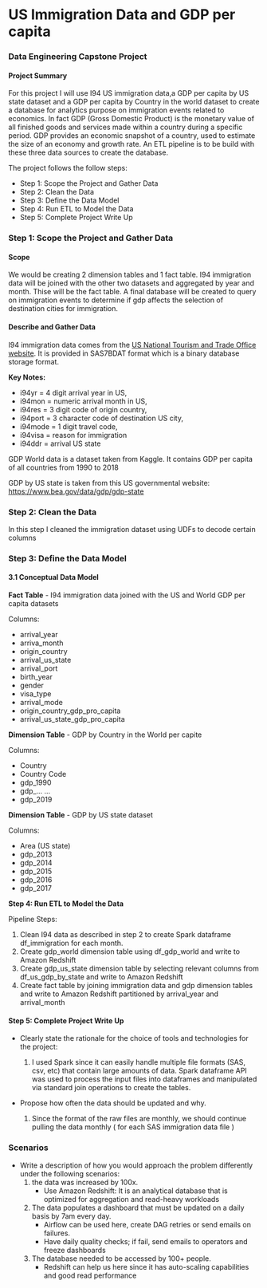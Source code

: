 # US Immigration Data and GDP per capita 
### Data Engineering Capstone Project

#### Project Summary
For this project I will use I94 US immigration data,a GDP per capita by US state dataset and a GDP per capita by Country in the world dataset to create a database for analytics purpose on immigration events related to economics.
In fact GDP (Gross Domestic Product) is the monetary value of all finished goods and services made within a country during a specific period. GDP provides an economic snapshot of a country, used to estimate the size of an economy and growth rate.
An ETL pipeline is to be build with these three data sources to create the database.

The project follows the follow steps:
* Step 1: Scope the Project and Gather Data
* Step 2: Clean the Data
* Step 3: Define the Data Model
* Step 4: Run ETL to Model the Data
* Step 5: Complete Project Write Up


### Step 1: Scope the Project and Gather Data

#### Scope 

We would be creating 2 dimension tables and 1 fact table. 
I94 immigration data will be joined with the other two datasets and aggregated by year and month. Thise will be the fact table. 
A final database will be created to query on immigration events to determine if gdp affects the selection of destination cities for immigration. 

#### Describe and Gather Data 

I94 immigration data comes from the [US National Tourism and Trade Office website](https://travel.trade.gov/research/reports/i94/historical/2016.html). It is provided in SAS7BDAT format which is a binary database storage format.

**Key Notes:**
- i94yr = 4 digit arrival year in US,
- i94mon = numeric arrival month  in US,
- i94res = 3 digit code of origin country, 
- i94port = 3 character code of destination US city,
- i94mode = 1 digit travel code,
- i94visa = reason for immigration
- i94ddr = arrival US state

GDP World data is a dataset taken from Kaggle. It contains GDP per capita of all countries from 1990 to 2018

GDP by US state is taken from this US governmental website:
https://www.bea.gov/data/gdp/gdp-state

### Step 2: Clean the Data

In this step I cleaned the immigration dataset using UDFs to decode certain columns


### Step 3: Define the Data Model

#### 3.1 Conceptual Data Model

**Fact Table** - I94 immigration data joined with the US and World GDP per capita datasets

Columns:
   - arrival_year
   - arriva_month
   - origin_country 
   - arrival_us_state
   - arrival_port
   - birth_year
   - gender
   - visa_type
   - arrival_mode
   - origin_country_gdp_pro_capita
   - arrival_us_state_gdp_pro_capita


**Dimension Table** - GDP by Country in the World per capite

Columns:
   - Country 
   - Country Code
   - gdp_1990
   - gdp_...
   ...
   - gdp_2019
   

**Dimension Table** - GDP by US state dataset 

Columns:
   - Area (US state)
   - gdp_2013 
   - gdp_2014
   - gdp_2015
   - gdp_2016
   - gdp_2017



**Step 4: Run ETL to Model the Data**

Pipeline Steps:

1. Clean I94 data as described in step 2 to create Spark dataframe df_immigration for each month.
2. Create gdp_world dimension table using df_gdp_world and write to Amazon Redshift
4. Create gdp_us_state dimension table by selecting relevant columns from df_us_gdp_by_state and write to Amazon Redshift
5. Create fact table by joining immigration data and gdp dimension tables and write to Amazon Redshift partitioned by arrival_year and arrival_month

#### Step 5: Complete Project Write Up
* Clearly state the rationale for the choice of tools and technologies for the project:
  1. I used Spark since it can easily handle multiple file formats (SAS, csv, etc) that contain large amounts of data. 
     Spark dataframe API was used to process the input files into dataframes and manipulated via standard join operations to create the tables.
    
* Propose how often the data should be updated and why.
    1. Since the format of the raw files are monthly, we should continue pulling the data monthly ( for each SAS immigration data file )
    
### Scenarios
* Write a description of how you would approach the problem differently under the following scenarios:
    1. the data was increased by 100x.
        - Use Amazon Redshift: It is an analytical database that is optimized for aggregation and read-heavy workloads
    2. The data populates a dashboard that must be updated on a daily basis by 7am every day.
        - Airflow can be used here, create DAG retries or send emails on failures.
        - Have daily quality checks; if fail, send emails to operators and freeze dashboards
    3. The database needed to be accessed by 100+ people.
        - Redshift can help us here since it has auto-scaling capabilities and good read performance




